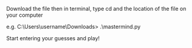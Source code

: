 Download the file then in terminal, type cd and the location of the file on your computer

e.g. C:\Users\username\Downloads> .\mastermind.py

Start entering your guesses and play!
